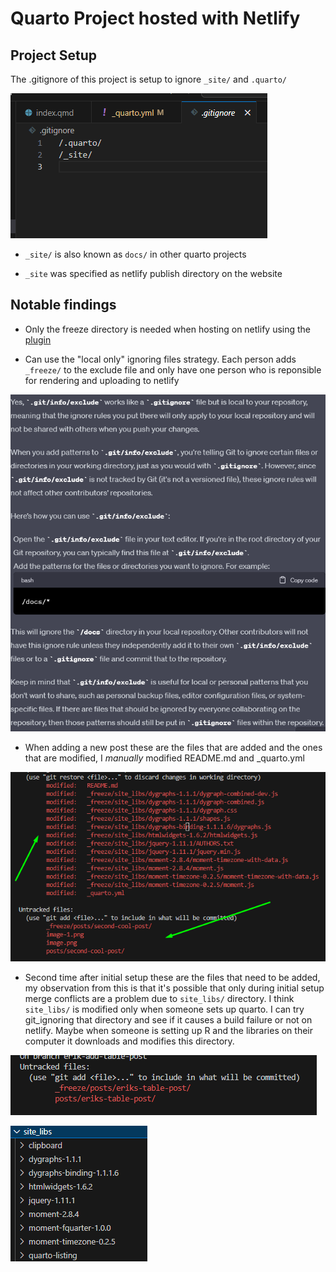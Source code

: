 # Quarto Project hosted with Netlify

## Project Setup

The .gitignore of this project is setup to ignore `_site/` and `.quarto/`

![gitignore](image.png)

- `_site/` is also known as `docs/` in other quarto projects

- `_site` was specified as netlify publish directory on the website 


## Notable findings

- Only the freeze directory is needed when hosting on netlify using the [plugin](https://github.com/quarto-dev/netlify-plugin-quarto)

- Can use the "local only" ignoring files strategy. Each person adds `_freeze/` to the exclude file and only have one person who is reponsible for rendering and uploading to netlify

![exclude](image-1.png)

- When adding a new post these are the files that are added and the ones that are modified, I *manually* modified README.md and _quarto.yml

![modified](image-2.png)

- Second time after initial setup these are the files that need to be added, my observation from this is that it's possible that only during initial setup  merge conflicts are a problem due to `site_libs/` directory. I think `site_libs/` is modified only when someone sets up quarto. I can try git_ignoring that directory and see if it causes a build failure or not on netlify. Maybe when someone is setting up R and the libraries on their computer it downloads and modifies this directory.

![sitelibs](image-3.png)

![sitelib2](image-4.png)
